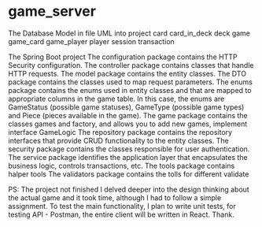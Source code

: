 # game_server

The Database Model in file UML into project
card
card_in_deck
deck
game
game_card
game_player
player
session
transaction

The Spring Boot project
The configuration package contains the HTTP Security configuration.
The controller package contains classes that handle HTTP requests.
The model package contains the entity classes.
The DTO package contains the classes used to map request parameters.
The enums package contains the enums used in entity classes and that are mapped to appropriate columns in the game table. In this case, the enums are GameStatus (possible game statuses), GameType (possible game types) and Piece (pieces available in the game).
The game package contains the classes games and factory, and allows you to add new games, implement interface GameLogic
The repository package contains the repository interfaces that provide CRUD functionality to the entity classes.
The security package contains the classes responsible for user authentication.
The service package identifies the application layer that encapsulates the business logic, controls transactions, etc.
The tools package contains halper tools
The validators package contains the tolls for different validate

PS: 
The project not finished
I delved deeper into the design thinking about the actual game and it took time, although I had to follow a simple assignment. To test the main functionality, I plan to write unit tests, for testing API - Postman, the entire client will be written in React. Thank.
